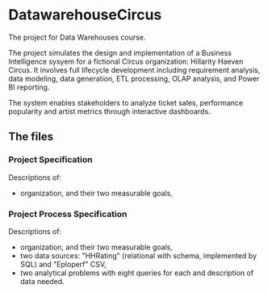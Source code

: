 # DatawarehouseCircus
The project for Data Warehouses course.

The project simulates the design and implementation of a Business Intelligence sysyem for a fictional Circus organization: Hillarity Haeven Circus. It involves full lifecycle development including requirement analysis, data modeling, data generation, ETL processing, OLAP analysis, and Power BI reporting.

The system enables stakeholders to analyze ticket sales, performance popularity and artist metrics through interactive dashboards.

## The files
### Project Specification
Descriptions of:
- organization, and their two measurable goals,

### Project Process Specification
Descriptions of:
- organization, and their two measurable goals,
- two data sources: "HHRating" (relational with schema, implemented by SQL) and "Eploperf" CSV,
- two analytical problems with eight queries for each and description of data needed.
  


